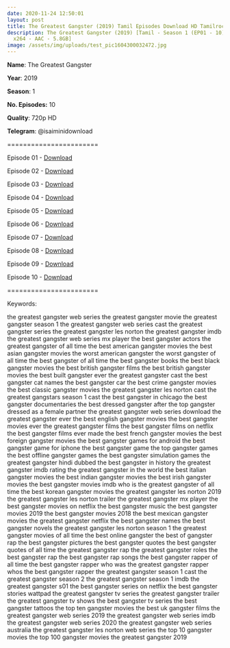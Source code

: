 ```yaml
---
date: 2020-11-24 12:50:01
layout: post
title: The Greatest Gangster (2019) Tamil Episodes Download HD Tamilrockers
description: The Greatest Gangster (2019) [Tamil - Season 1 (EP01 - 10) - 720p -
  x264 - AAC - 5.8GB]
image: /assets/img/uploads/test_pic1604300032472.jpg
---
```

**Name**: The Greatest Gangster

**Year**: 2019

**Season**: 1

**No. Episodes:** 10

**Quality**: 720p HD

**Telegram**: @isaiminidownload

\=======================

Episode 01 - [Download](https://files.isaiminiweb.online/The%2520Greatest%2520Gangster/EP-01.mp4?rootId=0AN9zhQ1hps-9Uk9PVA)

Episode 02 - [Download](https://files.isaiminiweb.online/The%2520Greatest%2520Gangster/EP-02.mp4?rootId=0AN9zhQ1hps-9Uk9PVA)

Episode 03 - [Download](https://files.isaiminiweb.online/The%2520Greatest%2520Gangster/EP-03.mp4?rootId=0AN9zhQ1hps-9Uk9PVA)

Episode 04 - [Download](https://files.isaiminiweb.online/The%2520Greatest%2520Gangster/EP-04.mp4?rootId=0AN9zhQ1hps-9Uk9PVA)

Episode 05 - [Download](https://files.isaiminiweb.online/The%2520Greatest%2520Gangster/EP-05.mp4?rootId=0AN9zhQ1hps-9Uk9PVA)

Episode 06 - [Download](https://files.isaiminiweb.online/The%2520Greatest%2520Gangster/EP-06.mp4?rootId=0AN9zhQ1hps-9Uk9PVA)

Episode 07 - [Download](https://files.isaiminiweb.online/The%2520Greatest%2520Gangster/EP-07.mp4?rootId=0AN9zhQ1hps-9Uk9PVA)

Episode 08 - [Download](https://files.isaiminiweb.online/The%2520Greatest%2520Gangster/EP-08.mp4?rootId=0AN9zhQ1hps-9Uk9PVA)

Episode 09 - [Download](https://files.isaiminiweb.online/The%2520Greatest%2520Gangster/EP-09.mp4?rootId=0AN9zhQ1hps-9Uk9PVA)

Episode 10 - [Download](https://files.isaiminiweb.online/The%2520Greatest%2520Gangster/EP-10.mp4?rootId=0AN9zhQ1hps-9Uk9PVA)

\=======================



Keywords:

the greatest gangster web series
the greatest gangster movie
the greatest gangster season 1
the greatest gangster web series cast
the greatest gangster series
the greatest gangster les norton
the greatest gangster imdb
the greatest gangster web series mx player
the best gangster actors
the greatest gangster of all time
the best american gangster movies
the best asian gangster movies
the worst american gangster
the worst gangster of all time
the best gangster of all time
the best gangster books
the best black gangster movies
the best british gangster films
the best british gangster movies
the best built gangster ever
the greatest gangster cast
the best gangster cat names
the best gangster car
the best crime gangster movies
the best classic gangster movies
the greatest gangster les norton cast
the greatest gangstars season 1 cast
the best gangster in chicago
the best gangster documentaries
the best dressed gangster
after the top gangster dressed as a female partner
the greatest gangster web series download
the greatest gangster ever
the best english gangster movies
the best gangster movies ever
the greatest gangster films
the best gangster films on netflix
the best gangster films ever made
the best french gangster movies
the best foreign gangster movies
the best gangster games for android
the best gangster game for iphone
the best gangster game
the top gangster games
the best offline gangster games
the best gangster simulation games
the greatest gangster hindi dubbed
the best gangster in history
the greatest gangster imdb rating
the greatest gangster in the world
the best italian gangster movies
the best indian gangster movies
the best irish gangster movies
the best gangster movies imdb
who is the greatest gangster of all time
the best korean gangster movies
the greatest gangster les norton 2019
the greatest gangster les norton trailer
the greatest gangster mx player
the best gangster movies on netflix
the best gangster music
the best gangster movies 2019
the best gangster movies 2018
the best mexican gangster movies
the greatest gangster netflix
the best gangster names
the best gangster novels
the greatest gangster les norton season 1
the greatest gangster movies of all time
the best online gangster
the best of gangster rap
the best gangster pictures
the best gangster quotes
the best gangster quotes of all time
the greatest gangster rap
the greatest gangster roles
the best gangster rap
the best gangster rap songs
the best gangster rapper of all time
the best gangster rapper
who was the greatest gangster rapper
whos the best gangster rapper
the greatest gangster season 1 cast
the greatest gangster season 2
the greatest gangster season 1 imdb
the greatest gangster s01
the best gangster series on netflix
the best gangster stories wattpad
the greatest gangster tv series
the greatest gangster trailer
the greatest gangster tv shows
the best gangster tv series
the best gangster tattoos
the top ten gangster movies
the best uk gangster films
the greatest gangster web series 2019
the greatest gangster web series imdb
the greatest gangster web series 2020
the greatest gangster web series australia
the greatest gangster les norton web series
the top 10 gangster movies
the top 100 gangster movies
the greatest gangster 2019